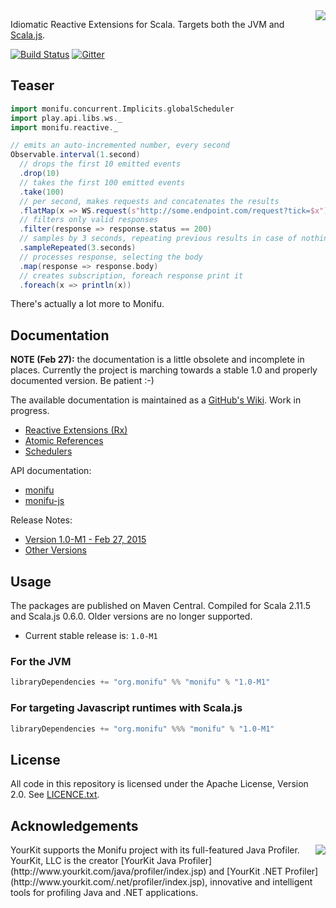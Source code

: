 <img src="https://raw.githubusercontent.com/wiki/monifu/monifu/assets/monifu.png" align="right" />

Idiomatic Reactive Extensions for Scala. Targets both the JVM and [Scala.js](http://www.scala-js.org/).

[![Build Status](https://travis-ci.org/monifu/monifu.png?branch=v1.0-M1)](https://travis-ci.org/monifu/monifu)
[![Gitter](https://badges.gitter.im/Join%20Chat.svg)](https://gitter.im/monifu/monifu?utm_source=badge&utm_medium=badge&utm_campaign=pr-badge&utm_content=badge)

## Teaser

```scala
import monifu.concurrent.Implicits.globalScheduler
import play.api.libs.ws._
import monifu.reactive._

// emits an auto-incremented number, every second
Observable.interval(1.second)
  // drops the first 10 emitted events
  .drop(10)
  // takes the first 100 emitted events  
  .take(100)
  // per second, makes requests and concatenates the results
  .flatMap(x => WS.request(s"http://some.endpoint.com/request?tick=$x").get())
  // filters only valid responses
  .filter(response => response.status == 200)
  // samples by 3 seconds, repeating previous results in case of nothing new
  .sampleRepeated(3.seconds)
  // processes response, selecting the body
  .map(response => response.body)
  // creates subscription, foreach response print it
  .foreach(x => println(x))
```

There's actually a lot more to Monifu.

## Documentation

**NOTE (Feb 27):** the documentation is a little obsolete and incomplete in places.
Currently the project is marching towards a stable 1.0 and properly documented
version. Be patient :-)

The available documentation is maintained as a [GitHub's Wiki](https://github.com/monifu/monifu/wiki).
Work in progress.

* [Reactive Extensions (Rx)](https://github.com/monifu/monifu/wiki/Reactive-Extensions-%28Rx%29)
* [Atomic References](https://github.com/monifu/monifu/wiki/Atomic-References)
* [Schedulers](https://github.com/monifu/monifu/wiki/Schedulers)

API documentation:

* [monifu](http://www.monifu.org/monifu/current/api/)
* [monifu-js](http://www.monifu.org/monifu-js/current/api/)

Release Notes:

* [Version 1.0-M1 - Feb 27, 2015](https://github.com/monifu/monifu/wiki/1.0-M1)
* [Other Versions](https://github.com/monifu/monifu/wiki/Release-Notes)

## Usage

The packages are published on Maven Central. Compiled for Scala 2.11.5
and Scala.js 0.6.0. Older versions are no longer supported.

- Current stable release is: `1.0-M1`

### For the JVM

```scala
libraryDependencies += "org.monifu" %% "monifu" % "1.0-M1"
```

### For targeting Javascript runtimes with Scala.js

```scala
libraryDependencies += "org.monifu" %%% "monifu" % "1.0-M1"
```

## License

All code in this repository is licensed under the Apache License, Version 2.0.
See [LICENCE.txt](./LICENSE.txt).

## Acknowledgements

<img src="https://raw.githubusercontent.com/wiki/monifu/monifu/assets/yklogo.png" align="right" />
YourKit supports the Monifu project with its full-featured Java Profiler.
YourKit, LLC is the creator [YourKit Java Profiler](http://www.yourkit.com/java/profiler/index.jsp)
and [YourKit .NET Profiler](http://www.yourkit.com/.net/profiler/index.jsp),
innovative and intelligent tools for profiling Java and .NET applications.

